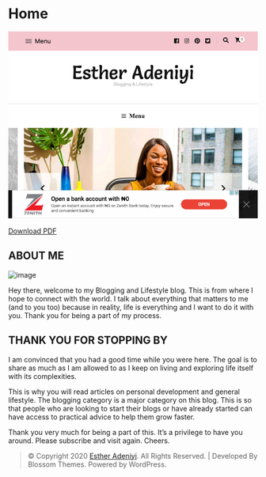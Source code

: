 # Home

![screenshot](images/screenshot.png)

[Download PDF](pdf/home.pdf)

## ABOUT ME

![image](https://user-images.githubusercontent.com/11996508/77158593-e9073a80-6aa3-11ea-8d24-004a1a2c673e.png)

Hey there, welcome to my Blogging and Lifestyle blog. This is from where I hope to connect with the world. I talk about everything that matters to me (and to you too) because in reality, life is everything and I want to do it with you. Thank you for being a part of my process.

## THANK YOU FOR STOPPING BY

I am convinced that you had a good time while you were here.  The goal is to share as much as I am allowed to as I keep on living and exploring life itself with its complexities.

This is why you will read articles on personal development and general lifestyle. The blogging category is a major category on this blog. This is so that people who are looking to start their blogs or have already started can have access to practical advice to help them grow faster.

Thank you very much for being a part of this. It’s a privilege to have you around. Please subscribe and visit again. Cheers.

> © Copyright 2020 [Esther Adeniyi](https://estheradeniyi.com). All Rights Reserved. | Developed By Blossom Themes. Powered by WordPress.
